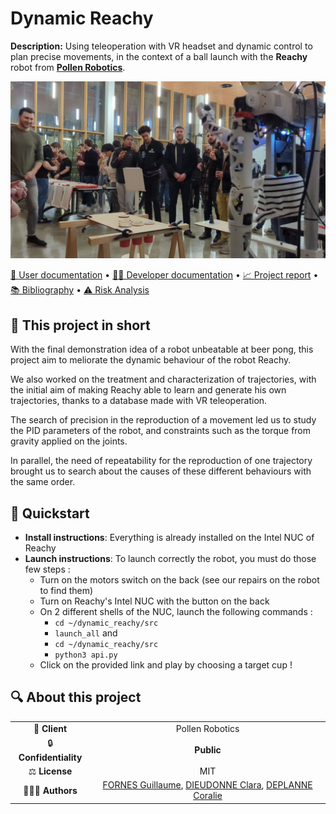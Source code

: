 # Dynamic Reachy

**Description:** Using teleoperation with VR headset and dynamic control to plan precise movements, 
in the context of a ball launch with the **Reachy** robot from __[Pollen Robotics](https://www.pollen-robotics.com/)__.

<img alt="" src="docs/images/reachy.jpg"> 

[📖 User documentation](docs/user) • [👨‍💻 Developer documentation](docs/developer) • [📈 Project report](docs/report) • [📚 Bibliography](docs/bibliography) • [⚠️ Risk Analysis](docs/risk)
  
## 📄 This project in short
With the final demonstration idea of a robot unbeatable at beer pong, this project aim to meliorate the dynamic 
behaviour of the robot Reachy.

We also worked on the treatment and characterization of trajectories, with the initial aim of making Reachy able to learn 
and generate his own trajectories, thanks to a database made with VR teleoperation.

The search of precision in the reproduction of a movement led us to study the PID parameters of the robot, and 
constraints such as the torque from gravity applied on the joints.

In parallel, the need of repeatability for the reproduction of one trajectory brought us to search about the causes of 
these different behaviours with the same order.

## 🚀 Quickstart

* **Install instructions**: Everything is already installed on the Intel NUC of Reachy
* **Launch instructions**: To launch correctly the robot, you must do those few steps :
  * Turn on the motors switch on the back (see our repairs on the robot to find them)
  * Turn on Reachy's Intel NUC with the button on the back
  * On 2 different shells of the NUC, launch the following commands :
    * `cd ~/dynamic_reachy/src`
    * `launch_all`
    and
    * `cd ~/dynamic_reachy/src`
    * `python3 api.py`
  * Click on the provided link and play by choosing a target cup !

## 🔍 About this project

|       |                                                                                                                                                     |
|:----------------------------:|:---------------------------------------------------------------------------------------------------------------------------------------------------:|
| 💼 **Client**                |                                                                   Pollen Robotics                                                                   |
| 🔒 **Confidentiality**       |                                                                      **Public**                                                               |
| ⚖️ **License**               |                                                                         MIT                                                                         |
| 👨‍👨‍👦 **Authors**               | [FORNES Guillaume](https://github.com/GuiFornes/), [DIEUDONNE Clara](https://github.com/D-Clara/), [DEPLANNE Coralie](https://github.com/Drenayaz/) 
